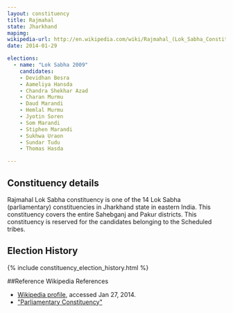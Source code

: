 ```yaml
---
layout: constituency
title: Rajmahal
state: Jharkhand
mapimg: 
wikipedia-url: http://en.wikipedia.com/wiki/Rajmahal_(Lok_Sabha_Constituency)
date: 2014-01-29

elections: 
  - name: "Lok Sabha 2009"
    candidates: 
    - Devidhan Besra 
    - Aameliya Hansda 
    - Chandra Shekhar Azad 
    - Charan Murmu 
    - Daud Marandi 
    - Hemlal Murmu 
    - Jyotin Soren 
    - Som Marandi 
    - Stiphen Marandi 
    - Sukhwa Uraon 
    - Sundar Tudu 
    - Thomas Hasda 

---
```

## Constituency details
Rajmahal Lok Sabha constituency is one of the 14 Lok Sabha (parliamentary) constituencies in Jharkhand state in eastern India. This constituency covers the entire Sahebganj and Pakur districts. This constituency is reserved for the candidates belonging to the Scheduled tribes.




## Election History
{% include constituency_election_history.html %}

##Reference
Wikipedia References
- [Wikipedia profile]({{page.profile.wikipedia}}), accessed Jan 27, 2014.
- ["Parliamentary Constituency"][wiki1]

[wiki1]: http://www.jharkhand.gov.in/ceo/2005/constituencies.html
